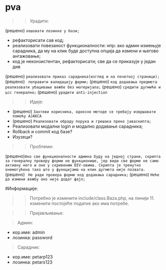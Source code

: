 # pva

>>Урадити:

(решено) `хешовати лозинке у бази;`
- рефакторисати сав код;
- реализовати повезаност функционалности:
	нпр: ако админ измењује сарадника, да му на клик буде доступна опција да измени и његово ангажовање;
- код је неконзистентан, рефакторисати; све да се приказује у један див

(решено) `реализовати приказ сарадника(изглед и на почетној страници);`
(решено) ` поправити валидацију форми;`
(решено) `код додавања предмета реализовати убацивање вежбе без материјала;`
(решено) `средити дугмиће и цсс генерално;`
(решено) `урадити anti-injection `


>>Идеје:

- (решено) `Захтеви корисника, односно методе се требају извршавати помоћу АЈАКСА`
- (решено) `Реализовати обраду порука и грешака преко јаваскипта;`
- Реализовати модални login и модално додавање сарадника;
- Rollback и commit код базе?
- Изузеци?

>>Проблеми:

(решено)`Ако све функционалности админа буду на једној страни, скрипта за генералну проверу форми не функционише, јер види све форме не само активну него и оне у скривеним DIV-овима. Скрипта је тренутно онемогућена тако што у функцијама на клик дугмета није позвата.`
(решено) ` Не ради провера форми код додавања сарадника;`
(решено) `Неће да измени вежбу ако није додат фајл;`

#Информације:

>> Потребно је изменити include/class.Baza.php, на линији 11. изменити постојеће податке ако има потребе.

>> Пријављивање:

> Админ:

- кор.име: admin
- лозинка: password

> Сарадник:

- кор.име: petarp123
- лозинка: petars123
